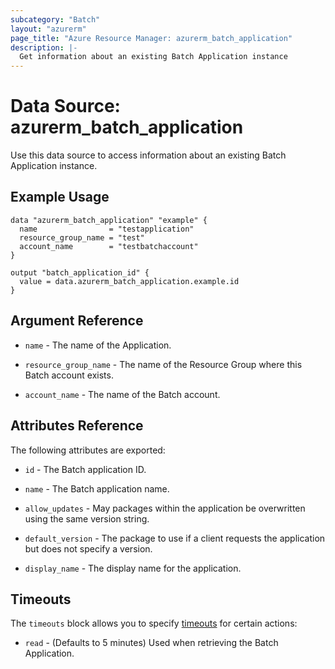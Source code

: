 ```yaml
---
subcategory: "Batch"
layout: "azurerm"
page_title: "Azure Resource Manager: azurerm_batch_application"
description: |-
  Get information about an existing Batch Application instance
---
```


# Data Source: azurerm_batch_application

Use this data source to access information about an existing Batch Application instance.

## Example Usage

```hcl
data "azurerm_batch_application" "example" {
  name                = "testapplication"
  resource_group_name = "test"
  account_name        = "testbatchaccount"
}

output "batch_application_id" {
  value = data.azurerm_batch_application.example.id
}
```

## Argument Reference

* `name` - The name of the Application.

* `resource_group_name` - The name of the Resource Group where this Batch account exists.

* `account_name` - The name of the Batch account.

## Attributes Reference

The following attributes are exported:

* `id` - The Batch application ID.

* `name` - The Batch application name.

* `allow_updates` - May packages within the application be overwritten using the same version string.

* `default_version` - The package to use if a client requests the application but does not specify a version.

* `display_name` - The display name for the application.

## Timeouts

The `timeouts` block allows you to specify [timeouts](https://www.terraform.io/language/resources/syntax#operation-timeouts) for certain actions:

* `read` - (Defaults to 5 minutes) Used when retrieving the Batch Application.
